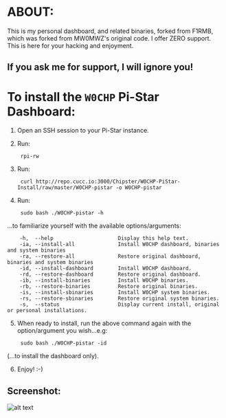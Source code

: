 # ABOUT:
This is my personal dashboard, and related binaries, forked from F1RMB, which was forked from MW0MWZ's original code.
I offer ZERO support. This is here for your hacking and enjoyment.

## If you ask me for support, I will ignore you!

# To install the `W0CHP` Pi-Star Dashboard:
1. Open an SSH session to your Pi-Star instance.

2. Run: 

        rpi-rw
3. Run: 

        curl http://repo.cucc.io:3000/Chipster/W0CHP-PiStar-Install/raw/master/W0CHP-pistar -o W0CHP-pistar
4. Run: 

        sudo bash ./W0CHP-pistar -h
...to familiarize yourself with the available options/arguments:

        -h,  --help                     Display this help text.
        -ia, --install-all              Install W0CHP dashboard, binaries and system binaries
        -ra, --restore-all              Restore original dashboard, binaries and system binaries
        -id, --install-dashboard        Install W0CHP dashboard.
        -rd, --restore-dashboard        Restore original dashboard.
        -ib, --install-binaries         Install W0CHP binaries.
        -rb, --restore-binaries         Restore original binaries.
        -is, --install-sbinaries        Install W0CHP system binaries.
        -rs, --restore-sbinaries        Restore original system binaries.
        -s,  --status                   Display current install, original or personal installations.
5. When ready to install, run the above command again with the option/argument you wish...e.g:

        sudo bash ./W0CHP-pistar -id
(...to install the dashboard only).

6. Enjoy! :-)

## Screenshot:
![alt text](http://techdocs.cuccio.us/W0CHP-Dash.png "Screenshot")

